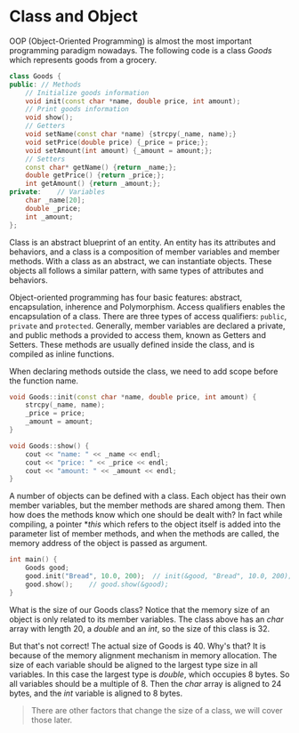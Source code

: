 # Class and Object

OOP (Object-Oriented Programming) is almost the most important programming paradigm nowadays. The following code is a class *Goods* which represents goods from a grocery.

```cpp
class Goods {
public:	// Methods
	// Initialize goods information
	void init(const char *name, double price, int amount);
	// Print goods information
	void show();
	// Getters
   	void setName(const char *name) {strcpy(_name, name);}
    void setPrice(double price)	{_price = price;};
    void setAmount(int amount) {_amount = amount;};
    // Setters
    const char* getName() {return _name;};
    double getPrice() {return _price;};
    int getAmount() {return _amount;};
private:	// Variables
	char _name[20];
    double _price;
    int _amount;
};
```

Class is an abstract blueprint of an entity. An entity has its attributes and behaviors, and a class is a composition of member variables and member methods. With a class as an abstract, we can instantiate objects. These objects all follows a similar pattern, with same types of attributes and behaviors. 

Object-oriented programming has four basic features: abstract, encapsulation, inherence and Polymorphism. Access qualifiers enables the encapsulation of a class. There are three types of access qualifiers: `public`, `private` and `protected`. Generally, member variables are declared a private, and public methods a provided to access them, known as Getters and Setters. These methods are usually defined inside the class, and is compiled as inline functions.

When declaring methods outside the class, we need to add scope before the function name.

```cpp
void Goods::init(const char *name, double price, int amount) {
    strcpy(_name, name);
    _price = price;
    _amount = amount;
}

void Goods::show() {
    cout << "name: " << _name << endl;
    cout << "price: " << _price << endl;
    cout << "amount: " << _amount << endl;
}
```

A number of objects can be defined with a class. Each object has their own member variables, but the member methods are shared among them. Then how does the methods know which one should be dealt with? In fact while compiling, a pointer **this* which refers to the object itself is added into the parameter list of member methods, and when the methods are called, the memory address of the object is passed as argument.

```cpp
int main() {
	Goods good;
	good.init("Bread", 10.0, 200);	// init(&good, "Bread", 10.0, 200);
	good.show();	// good.show(&good);
}
```

What is the size of our Goods class? Notice that the memory size of an object is only related to its member variables. The class above has an *char* array with length 20, a *double* and an *int*, so the size of this class is 32. 

But that's not correct! The actual size of Goods is 40. Why's that?  It is because of the memory alignment mechanism in memory allocation. The size of each variable should be aligned to the largest type size in all variables. In this case the largest type is *double*, which occupies 8 bytes. So all variables should be a multiple of 8. Then the *char* array is aligned to 24 bytes, and the *int* variable is aligned to 8 bytes.

> There are other factors that change the size of a class, we will cover those later.